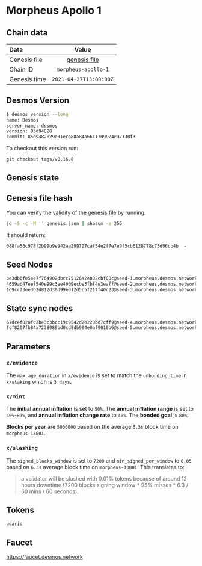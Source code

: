 # Morpheus Apollo 1

## Chain data
| Data | Value | 
| :--- | :---: |
| Genesis file |  [genesis file](genesis.json) |
| Chain ID | `morpheus-apollo-1` |
| Genesis time | `2021-04-27T13:00:00Z` |

## Desmos Version
```sh
$ desmos version --long
name: Desmos
server_name: desmos
version: 85d94828
commit: 85d9482829e31eca88a84a6611709924e97130f3
```

To checkout this version run: 

```
git checkout tags/v0.16.0
```

## Genesis state

## Genesis file hash
You can verify the validity of the genesis file by running:

```sh
jq -S -c -M '' genesis.json | shasum -a 256
```

It should return:

```
088fa56c978f2b99b9e942aa299727caf54e2f7e7e9f5cb6128778c73d96cb4b  -
```

## Seed Nodes
```sh
be3db0fe5ee7f764902dbcc75126a2e082cbf00c@seed-1.morpheus.desmos.network:26656
4659ab47eef540e99c3ee4009ecbe3fbf4e3eaff@seed-2.morpheus.desmos.network:26656
1d9cc23eedb2d812d30d99ed12d5c5f21ff40c23@seed-3.morpheus.desmos.network:26656
```

## State sync nodes
```sh
67dcef828fc2be3c3bcc19c9542d2b228bd7cff9@seed-4.morpheus.desmos.network:26656
fcf8207fb84a7238089bd0cd8db994e0af9016b6@seed-5.morpheus.desmos.network:26656
```

## Parameters

### `x/evidence`
The `max_age_duration` in `x/evidence` is set to match the `unbonding_time` in `x/staking` which is `3 days`.

### `x/mint`
The **initial annual inflation** is set to `50%`. 
The **annual inflation range** is set to `40%`-`80%`, and **annual inflation change rate** to `40%`. 
The **bonded goal** is `80%`. 

**Blocks per year** are `5006000` based on the average `6.3s` block time on `morpheus-13001`.

### `x/slashing`
The `signed_blocks_window` is set to `7200` and `min_signed_per_window` to `0.05` based on `6.3s` average block time
on `morpheus-13001`. This translates to: 

> a validator will be slashed with 0.01% tokens because of around 12 hours downtime 
> (7200 blocks signing window * 95% misses * 6.3 / 60 mins / 60 seconds).

## Tokens
`udaric`

## Faucet
https://faucet.desmos.network
